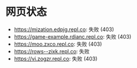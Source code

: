 # 网页状态
- https://mization.edpjg.repl.co: 失败 (403)
- https://game-example.rdianc.repl.co: 失败 (403)
- https://moo.zxco.repl.co: 失败 (403)
- https://rows--zixk.repl.co: 失败
- https://vi.zogzr.repl.co: 失败 (403)
